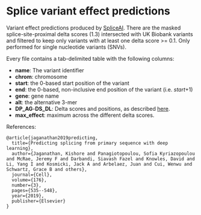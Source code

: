 # Splice variant effect predictions

Variant effect predictions produced by [SpliceAI](https://github.com/Illumina/SpliceAI). There are the masked splice-site-proximal delta scores (1.3) intersected with UK Biobank variants and filtered to keep only variants with at least one delta score >= 0.1. Only performed for single nucleotide variants (SNVs).


Every file contains a tab-delimited table with the following columns:

- **name**: The variant identifier
- **chrom**: chromosome
- **start**: the 0-based start position of the variant
- **end**: the 0-based, non-inclusive end position of the variant (i.e. _start_+1)
- **gene**: gene name
- **alt**: the alternative 3-mer
- **DP_AG**-**DS_DL**: Delta scores and positions, as described [here](https://github.com/Illumina/SpliceAI).
- **max_effect**: maximum across the different delta scores.


References:

```
@article{jaganathan2019predicting,
  title={Predicting splicing from primary sequence with deep learning},
  author={Jaganathan, Kishore and Panagiotopoulou, Sofia Kyriazopoulou and McRae, Jeremy F and Darbandi, Siavash Fazel and Knowles, David and Li, Yang I and Kosmicki, Jack A and Arbelaez, Juan and Cui, Wenwu and Schwartz, Grace B and others},
  journal={Cell},
  volume={176},
  number={3},
  pages={535--548},
  year={2019},
  publisher={Elsevier}
}

```
